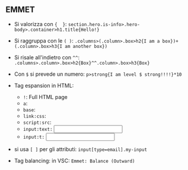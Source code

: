 ## EMMET
- Si valorizza con `{  }`: `section.hero.is-info>.hero-body>.container>h1.title{Hello!}`

- Si raggruppa con le `( )`: `.columns>(.column>.box>h2{I am a box})+(.column>.box>h3{I am another box})`

- Si risale all'indietro con `^^`: `.columns>.column>.box>h2{Box}^^.column>.box>h3{Box}`

- Con `$` si prevede un numero: `p>strong{I am level $ strong!!!!}*10`

- Tag espansion in HTML:
    - `!`: Full HTML page
    - `a`: <a href=""></a>
    - `base`: <base href="" />
    - `link:css`: <link rel="stylesheet" href="style.css" />
    - `script:src`: <script src=""></script>
    - `input:text:` <input type="text" name="" id="" />
    - `input:t:` <input type="text" name="" id="" />

- si usa `[ ]` per gli attributi: `input[type=email].my-input`

- Tag balancing: in VSC: `Emmet: Balance (Outward)`
